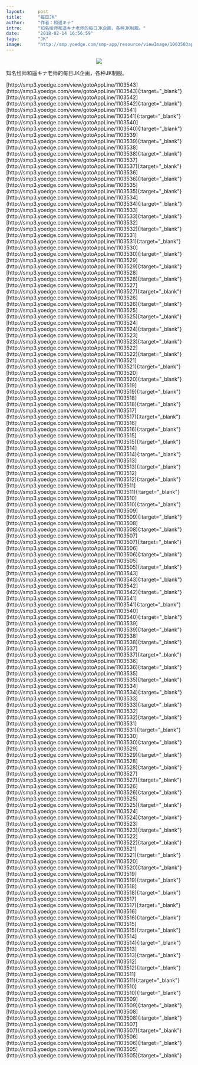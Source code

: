 ```yaml
---
layout:     post
title:      "每日JK"
author:     "作者：和遥キナ"
intro:      "知名绘师和遥キナ老师的每日JK企画，各种JK制服。"
date:       "2018-02-14 16:56:59"
tags:       "JK"
image:      "http://smp.yoedge.com/smp-app/resource/viewImage/1003503appline.png"
---
```

<div style="text-align: center">
<p><img src="http://smp.yoedge.com/smp-app/resource/viewImage/1003503appline.png"/></p>
</div>
<p class="post-meta">
<span>知名绘师和遥キナ老师的每日JK企画，各种JK制服。</span>
</p>
[http://smp3.yoedge.com/view/gotoAppLine/1103543](http://smp3.yoedge.com/view/gotoAppLine/1103543){:target="_blank"}
[http://smp3.yoedge.com/view/gotoAppLine/1103542](http://smp3.yoedge.com/view/gotoAppLine/1103542){:target="_blank"}
[http://smp3.yoedge.com/view/gotoAppLine/1103541](http://smp3.yoedge.com/view/gotoAppLine/1103541){:target="_blank"}
[http://smp3.yoedge.com/view/gotoAppLine/1103540](http://smp3.yoedge.com/view/gotoAppLine/1103540){:target="_blank"}
[http://smp3.yoedge.com/view/gotoAppLine/1103539](http://smp3.yoedge.com/view/gotoAppLine/1103539){:target="_blank"}
[http://smp3.yoedge.com/view/gotoAppLine/1103538](http://smp3.yoedge.com/view/gotoAppLine/1103538){:target="_blank"}
[http://smp3.yoedge.com/view/gotoAppLine/1103537](http://smp3.yoedge.com/view/gotoAppLine/1103537){:target="_blank"}
[http://smp3.yoedge.com/view/gotoAppLine/1103536](http://smp3.yoedge.com/view/gotoAppLine/1103536){:target="_blank"}
[http://smp3.yoedge.com/view/gotoAppLine/1103535](http://smp3.yoedge.com/view/gotoAppLine/1103535){:target="_blank"}
[http://smp3.yoedge.com/view/gotoAppLine/1103534](http://smp3.yoedge.com/view/gotoAppLine/1103534){:target="_blank"}
[http://smp3.yoedge.com/view/gotoAppLine/1103533](http://smp3.yoedge.com/view/gotoAppLine/1103533){:target="_blank"}
[http://smp3.yoedge.com/view/gotoAppLine/1103532](http://smp3.yoedge.com/view/gotoAppLine/1103532){:target="_blank"}
[http://smp3.yoedge.com/view/gotoAppLine/1103531](http://smp3.yoedge.com/view/gotoAppLine/1103531){:target="_blank"}
[http://smp3.yoedge.com/view/gotoAppLine/1103530](http://smp3.yoedge.com/view/gotoAppLine/1103530){:target="_blank"}
[http://smp3.yoedge.com/view/gotoAppLine/1103529](http://smp3.yoedge.com/view/gotoAppLine/1103529){:target="_blank"}
[http://smp3.yoedge.com/view/gotoAppLine/1103528](http://smp3.yoedge.com/view/gotoAppLine/1103528){:target="_blank"}
[http://smp3.yoedge.com/view/gotoAppLine/1103527](http://smp3.yoedge.com/view/gotoAppLine/1103527){:target="_blank"}
[http://smp3.yoedge.com/view/gotoAppLine/1103526](http://smp3.yoedge.com/view/gotoAppLine/1103526){:target="_blank"}
[http://smp3.yoedge.com/view/gotoAppLine/1103525](http://smp3.yoedge.com/view/gotoAppLine/1103525){:target="_blank"}
[http://smp3.yoedge.com/view/gotoAppLine/1103524](http://smp3.yoedge.com/view/gotoAppLine/1103524){:target="_blank"}
[http://smp3.yoedge.com/view/gotoAppLine/1103523](http://smp3.yoedge.com/view/gotoAppLine/1103523){:target="_blank"}
[http://smp3.yoedge.com/view/gotoAppLine/1103522](http://smp3.yoedge.com/view/gotoAppLine/1103522){:target="_blank"}
[http://smp3.yoedge.com/view/gotoAppLine/1103521](http://smp3.yoedge.com/view/gotoAppLine/1103521){:target="_blank"}
[http://smp3.yoedge.com/view/gotoAppLine/1103520](http://smp3.yoedge.com/view/gotoAppLine/1103520){:target="_blank"}
[http://smp3.yoedge.com/view/gotoAppLine/1103519](http://smp3.yoedge.com/view/gotoAppLine/1103519){:target="_blank"}
[http://smp3.yoedge.com/view/gotoAppLine/1103518](http://smp3.yoedge.com/view/gotoAppLine/1103518){:target="_blank"}
[http://smp3.yoedge.com/view/gotoAppLine/1103517](http://smp3.yoedge.com/view/gotoAppLine/1103517){:target="_blank"}
[http://smp3.yoedge.com/view/gotoAppLine/1103516](http://smp3.yoedge.com/view/gotoAppLine/1103516){:target="_blank"}
[http://smp3.yoedge.com/view/gotoAppLine/1103515](http://smp3.yoedge.com/view/gotoAppLine/1103515){:target="_blank"}
[http://smp3.yoedge.com/view/gotoAppLine/1103514](http://smp3.yoedge.com/view/gotoAppLine/1103514){:target="_blank"}
[http://smp3.yoedge.com/view/gotoAppLine/1103513](http://smp3.yoedge.com/view/gotoAppLine/1103513){:target="_blank"}
[http://smp3.yoedge.com/view/gotoAppLine/1103512](http://smp3.yoedge.com/view/gotoAppLine/1103512){:target="_blank"}
[http://smp3.yoedge.com/view/gotoAppLine/1103511](http://smp3.yoedge.com/view/gotoAppLine/1103511){:target="_blank"}
[http://smp3.yoedge.com/view/gotoAppLine/1103510](http://smp3.yoedge.com/view/gotoAppLine/1103510){:target="_blank"}
[http://smp3.yoedge.com/view/gotoAppLine/1103509](http://smp3.yoedge.com/view/gotoAppLine/1103509){:target="_blank"}
[http://smp3.yoedge.com/view/gotoAppLine/1103508](http://smp3.yoedge.com/view/gotoAppLine/1103508){:target="_blank"}
[http://smp3.yoedge.com/view/gotoAppLine/1103507](http://smp3.yoedge.com/view/gotoAppLine/1103507){:target="_blank"}
[http://smp3.yoedge.com/view/gotoAppLine/1103506](http://smp3.yoedge.com/view/gotoAppLine/1103506){:target="_blank"}
[http://smp3.yoedge.com/view/gotoAppLine/1103505](http://smp3.yoedge.com/view/gotoAppLine/1103505){:target="_blank"}
[http://smp3.yoedge.com/view/gotoAppLine/1103543](http://smp3.yoedge.com/view/gotoAppLine/1103543){:target="_blank"}
[http://smp3.yoedge.com/view/gotoAppLine/1103542](http://smp3.yoedge.com/view/gotoAppLine/1103542){:target="_blank"}
[http://smp3.yoedge.com/view/gotoAppLine/1103541](http://smp3.yoedge.com/view/gotoAppLine/1103541){:target="_blank"}
[http://smp3.yoedge.com/view/gotoAppLine/1103540](http://smp3.yoedge.com/view/gotoAppLine/1103540){:target="_blank"}
[http://smp3.yoedge.com/view/gotoAppLine/1103539](http://smp3.yoedge.com/view/gotoAppLine/1103539){:target="_blank"}
[http://smp3.yoedge.com/view/gotoAppLine/1103538](http://smp3.yoedge.com/view/gotoAppLine/1103538){:target="_blank"}
[http://smp3.yoedge.com/view/gotoAppLine/1103537](http://smp3.yoedge.com/view/gotoAppLine/1103537){:target="_blank"}
[http://smp3.yoedge.com/view/gotoAppLine/1103536](http://smp3.yoedge.com/view/gotoAppLine/1103536){:target="_blank"}
[http://smp3.yoedge.com/view/gotoAppLine/1103535](http://smp3.yoedge.com/view/gotoAppLine/1103535){:target="_blank"}
[http://smp3.yoedge.com/view/gotoAppLine/1103534](http://smp3.yoedge.com/view/gotoAppLine/1103534){:target="_blank"}
[http://smp3.yoedge.com/view/gotoAppLine/1103533](http://smp3.yoedge.com/view/gotoAppLine/1103533){:target="_blank"}
[http://smp3.yoedge.com/view/gotoAppLine/1103532](http://smp3.yoedge.com/view/gotoAppLine/1103532){:target="_blank"}
[http://smp3.yoedge.com/view/gotoAppLine/1103531](http://smp3.yoedge.com/view/gotoAppLine/1103531){:target="_blank"}
[http://smp3.yoedge.com/view/gotoAppLine/1103530](http://smp3.yoedge.com/view/gotoAppLine/1103530){:target="_blank"}
[http://smp3.yoedge.com/view/gotoAppLine/1103529](http://smp3.yoedge.com/view/gotoAppLine/1103529){:target="_blank"}
[http://smp3.yoedge.com/view/gotoAppLine/1103528](http://smp3.yoedge.com/view/gotoAppLine/1103528){:target="_blank"}
[http://smp3.yoedge.com/view/gotoAppLine/1103527](http://smp3.yoedge.com/view/gotoAppLine/1103527){:target="_blank"}
[http://smp3.yoedge.com/view/gotoAppLine/1103526](http://smp3.yoedge.com/view/gotoAppLine/1103526){:target="_blank"}
[http://smp3.yoedge.com/view/gotoAppLine/1103525](http://smp3.yoedge.com/view/gotoAppLine/1103525){:target="_blank"}
[http://smp3.yoedge.com/view/gotoAppLine/1103524](http://smp3.yoedge.com/view/gotoAppLine/1103524){:target="_blank"}
[http://smp3.yoedge.com/view/gotoAppLine/1103523](http://smp3.yoedge.com/view/gotoAppLine/1103523){:target="_blank"}
[http://smp3.yoedge.com/view/gotoAppLine/1103522](http://smp3.yoedge.com/view/gotoAppLine/1103522){:target="_blank"}
[http://smp3.yoedge.com/view/gotoAppLine/1103521](http://smp3.yoedge.com/view/gotoAppLine/1103521){:target="_blank"}
[http://smp3.yoedge.com/view/gotoAppLine/1103520](http://smp3.yoedge.com/view/gotoAppLine/1103520){:target="_blank"}
[http://smp3.yoedge.com/view/gotoAppLine/1103519](http://smp3.yoedge.com/view/gotoAppLine/1103519){:target="_blank"}
[http://smp3.yoedge.com/view/gotoAppLine/1103518](http://smp3.yoedge.com/view/gotoAppLine/1103518){:target="_blank"}
[http://smp3.yoedge.com/view/gotoAppLine/1103517](http://smp3.yoedge.com/view/gotoAppLine/1103517){:target="_blank"}
[http://smp3.yoedge.com/view/gotoAppLine/1103516](http://smp3.yoedge.com/view/gotoAppLine/1103516){:target="_blank"}
[http://smp3.yoedge.com/view/gotoAppLine/1103515](http://smp3.yoedge.com/view/gotoAppLine/1103515){:target="_blank"}
[http://smp3.yoedge.com/view/gotoAppLine/1103514](http://smp3.yoedge.com/view/gotoAppLine/1103514){:target="_blank"}
[http://smp3.yoedge.com/view/gotoAppLine/1103513](http://smp3.yoedge.com/view/gotoAppLine/1103513){:target="_blank"}
[http://smp3.yoedge.com/view/gotoAppLine/1103512](http://smp3.yoedge.com/view/gotoAppLine/1103512){:target="_blank"}
[http://smp3.yoedge.com/view/gotoAppLine/1103511](http://smp3.yoedge.com/view/gotoAppLine/1103511){:target="_blank"}
[http://smp3.yoedge.com/view/gotoAppLine/1103510](http://smp3.yoedge.com/view/gotoAppLine/1103510){:target="_blank"}
[http://smp3.yoedge.com/view/gotoAppLine/1103509](http://smp3.yoedge.com/view/gotoAppLine/1103509){:target="_blank"}
[http://smp3.yoedge.com/view/gotoAppLine/1103508](http://smp3.yoedge.com/view/gotoAppLine/1103508){:target="_blank"}
[http://smp3.yoedge.com/view/gotoAppLine/1103507](http://smp3.yoedge.com/view/gotoAppLine/1103507){:target="_blank"}
[http://smp3.yoedge.com/view/gotoAppLine/1103506](http://smp3.yoedge.com/view/gotoAppLine/1103506){:target="_blank"}
[http://smp3.yoedge.com/view/gotoAppLine/1103505](http://smp3.yoedge.com/view/gotoAppLine/1103505){:target="_blank"}


